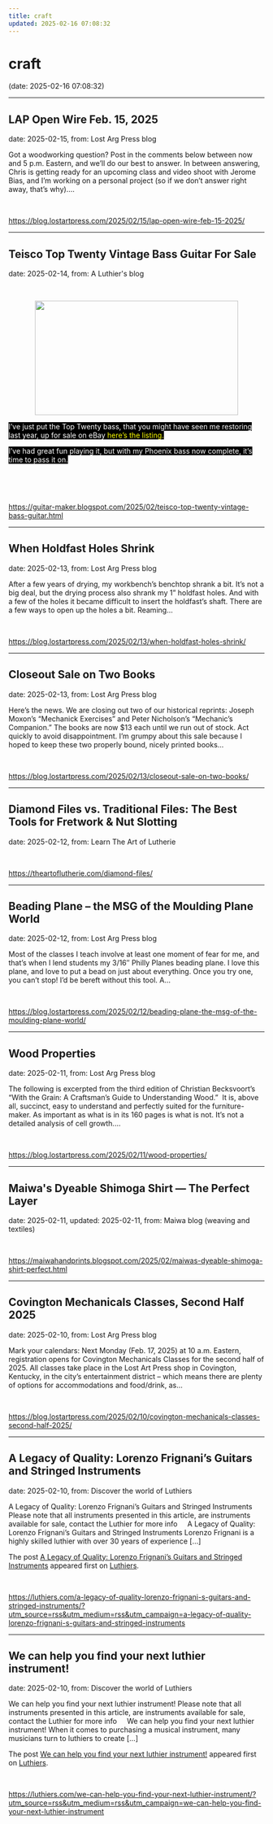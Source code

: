 ```yaml
---
title: craft
updated: 2025-02-16 07:08:32
---
```


# craft

(date: 2025-02-16 07:08:32)

---

## LAP Open Wire Feb. 15, 2025

date: 2025-02-15, from: Lost Arg Press blog

Got a woodworking question? Post in the comments below between now and 5 p.m. Eastern, and we&#8217;ll do our best to answer. In between answering, Chris is getting ready for an upcoming class and video shoot with Jerome Bias, and I&#8217;m working on a personal project (so if we don&#8217;t answer right away, that&#8217;s why).... 

<br> 

<https://blog.lostartpress.com/2025/02/15/lap-open-wire-feb-15-2025/>

---

## Teisco Top Twenty Vintage Bass Guitar For Sale

date: 2025-02-14, from: A Luthier's blog

<p>&nbsp;</p><div class="separator" style="clear: both; text-align: center;"><a href="https://blogger.googleusercontent.com/img/b/R29vZ2xl/AVvXsEj4qXO3eOwzsmSgG6CsvVEBXho4ryFmP6y4NJ0d73pMr-tcrvAJs7G2jLK8_5296njUTn-UT1bwdqpYV88mr-F-SbfC_lAm9uU3kUWmy_Am7pI9eciqjmqQh5TI75jl9MceHRuuafC1FcY7Y9OBI4Nl5gcDwv2yvvFsSkQM_CZQSmrIDx0qSRGq/s1800/tt1.JPG" imageanchor="1" style="margin-left: 1em; margin-right: 1em;"><img border="0" data-original-height="1013" data-original-width="1800" height="225" src="https://blogger.googleusercontent.com/img/b/R29vZ2xl/AVvXsEj4qXO3eOwzsmSgG6CsvVEBXho4ryFmP6y4NJ0d73pMr-tcrvAJs7G2jLK8_5296njUTn-UT1bwdqpYV88mr-F-SbfC_lAm9uU3kUWmy_Am7pI9eciqjmqQh5TI75jl9MceHRuuafC1FcY7Y9OBI4Nl5gcDwv2yvvFsSkQM_CZQSmrIDx0qSRGq/w400-h225/tt1.JPG" width="400" /></a></div><p class="MsoNormal"><span style="background-color: black;"><span style="color: white;">I’ve just put the Top Twenty bass, that you might have seen
me restoring last year, up for sale on eBay </span><a href="https://www.ebay.co.uk/itm/176841327710?_skw=top+twenty+bass&amp;itmmeta=01JM2FKGGZESAS20Z75YDT1Y0K&amp;hash=item292c90845e:g:dDwAAOSwtL5nrLL7&amp;itmprp=enc%3AAQAKAAAA0FkggFvd1GGDu0w3yXCmi1e%2BKYodx5zrbBBgepfFxtOqoIHGtN99WaOzM7wNOPioybrUeRCL4j6VN6xSJa2GHoCDzN9%2FwGOib83PHs%2FBDMtZts8H52TbR9%2BrzgJ3gwKO3kzVgvZ3WxgVkmg1SEP04ndCK5ebx7jSyvDtHAHx9s56iI2bfqtVrNuN%2BwKkXdrvzBmLrbUsHzpAZaQKD6Zll4rYws69qmcDiI4AeMLzbxDGmz3KQ%2B50xcbl5YPeUqMwhSS37qL9paPUpOEH%2FCVz8H8%3D%7Ctkp%3ABk9SR9aIzs-gZQ" target="_blank"><span style="color: #fcff01;">here’s the listing.</span><span style="color: white;"><o:p></o:p></span></a></span></p><p class="MsoNormal"><span style="background-color: black; color: white;">I’ve had great fun playing it, but with my Phoenix bass now complete,
it’s time to pass it on.</span><o:p></o:p></p><br /><p></p> 

<br> 

<https://guitar-maker.blogspot.com/2025/02/teisco-top-twenty-vintage-bass-guitar.html>

---

## When Holdfast Holes Shrink

date: 2025-02-13, from: Lost Arg Press blog

After a few years of drying, my workbench’s benchtop shrank a bit. It’s not a big deal, but the drying process also shrank my 1” holdfast holes. And with a few of the holes it became difficult to insert the holdfast’s shaft. There are a few ways to open up the holes a bit. Reaming... 

<br> 

<https://blog.lostartpress.com/2025/02/13/when-holdfast-holes-shrink/>

---

## Closeout Sale on Two Books

date: 2025-02-13, from: Lost Arg Press blog

Here’s the news. We are closing out two of our historical reprints: Joseph Moxon’s “Mechanick Exercises” and Peter Nicholson’s “Mechanic’s Companion.” The books are now $13 each until we run out of stock. Act quickly to avoid disappointment. I’m grumpy about this sale because I hoped to keep these two properly bound, nicely printed books... 

<br> 

<https://blog.lostartpress.com/2025/02/13/closeout-sale-on-two-books/>

---

## Diamond Files vs. Traditional Files: The Best Tools for Fretwork & Nut Slotting

date: 2025-02-12, from: Learn The Art of Lutherie

 

<br> 

<https://theartoflutherie.com/diamond-files/>

---

## Beading Plane – the MSG of the Moulding Plane World

date: 2025-02-12, from: Lost Arg Press blog

Most of the classes I teach involve at least one moment of fear for me, and that&#8217;s when I lend students my 3/16&#8243; Philly Planes beading plane. I love this plane, and love to put a bead on just about everything. Once you try one, you can&#8217;t stop! I&#8217;d be bereft without this tool. A... 

<br> 

<https://blog.lostartpress.com/2025/02/12/beading-plane-the-msg-of-the-moulding-plane-world/>

---

## Wood Properties

date: 2025-02-11, from: Lost Arg Press blog

The following is excerpted from the third edition of Christian Becksvoort’s “With the Grain: A Craftsman’s Guide to Understanding Wood.”&#160; It is, above all, succinct, easy to understand and perfectly suited for the furniture-maker. As important as what is in its 160 pages is what is not. It’s not a detailed analysis of cell growth.... 

<br> 

<https://blog.lostartpress.com/2025/02/11/wood-properties/>

---

## Maiwa's Dyeable Shimoga Shirt — The Perfect Layer

date: 2025-02-11, updated: 2025-02-11, from: Maiwa blog (weaving and textiles)

 

<br> 

<https://maiwahandprints.blogspot.com/2025/02/maiwas-dyeable-shimoga-shirt-perfect.html>

---

## Covington Mechanicals Classes, Second Half 2025

date: 2025-02-10, from: Lost Arg Press blog

Mark your calendars: Next Monday (Feb. 17, 2025) at 10 a.m. Eastern, registration opens for Covington Mechanicals Classes for the second half of 2025. All classes take place in the Lost Art Press shop in Covington, Kentucky, in the city&#8217;s entertainment district – which means there are plenty of options for accommodations and food/drink, as... 

<br> 

<https://blog.lostartpress.com/2025/02/10/covington-mechanicals-classes-second-half-2025/>

---

## A Legacy of Quality: Lorenzo Frignani’s Guitars and Stringed Instruments

date: 2025-02-10, from: Discover the world of Luthiers

<p>A Legacy of Quality: Lorenzo Frignani&#8217;s Guitars and Stringed Instruments Please note that all instruments presented in this article, are instruments available for sale, contact the Luthier for more info &#160; &#160; A Legacy of Quality: Lorenzo Frignani&#8217;s Guitars and Stringed Instruments Lorenzo Frignani is a highly skilled luthier with over 30 years of experience [&#8230;]</p>
<p>The post <a href="https://luthiers.com/a-legacy-of-quality-lorenzo-frignani-s-guitars-and-stringed-instruments/">A Legacy of Quality: Lorenzo Frignani&#8217;s Guitars and Stringed Instruments</a> appeared first on <a href="https://luthiers.com">Luthiers</a>.</p>
 

<br> 

<https://luthiers.com/a-legacy-of-quality-lorenzo-frignani-s-guitars-and-stringed-instruments/?utm_source=rss&utm_medium=rss&utm_campaign=a-legacy-of-quality-lorenzo-frignani-s-guitars-and-stringed-instruments>

---

## We can help you find your next luthier instrument!

date: 2025-02-10, from: Discover the world of Luthiers

<p>We can help you find your next luthier instrument! Please note that all instruments presented in this article, are instruments available for sale, contact the Luthier for more info &#160; &#160; We can help you find your next luthier instrument! When it comes to purchasing a musical instrument, many musicians turn to luthiers to create [&#8230;]</p>
<p>The post <a href="https://luthiers.com/we-can-help-you-find-your-next-luthier-instrument/">We can help you find your next luthier instrument!</a> appeared first on <a href="https://luthiers.com">Luthiers</a>.</p>
 

<br> 

<https://luthiers.com/we-can-help-you-find-your-next-luthier-instrument/?utm_source=rss&utm_medium=rss&utm_campaign=we-can-help-you-find-your-next-luthier-instrument>

